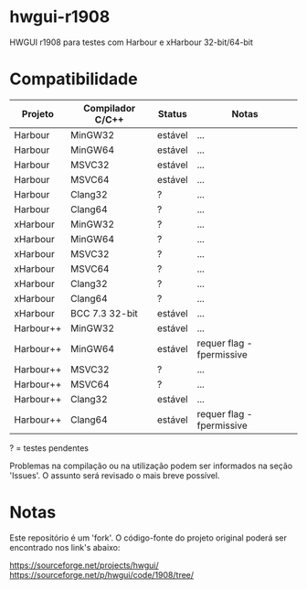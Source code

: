 # hwgui-r1908
HWGUI r1908 para testes com Harbour e xHarbour 32-bit/64-bit

# Compatibilidade

| Projeto   | Compilador C/C++ | Status   | Notas |
| --------- | ---------------- | -------- | ----- |
| Harbour   | MinGW32          | estável  | ...   |
| Harbour   | MinGW64          | estável  | ...   |
| Harbour   | MSVC32           | estável  | ...   |
| Harbour   | MSVC64           | estável  | ...   |
| Harbour   | Clang32          | ?        | ...   |
| Harbour   | Clang64          | ?        | ...   |
| xHarbour  | MinGW32          | ?        | ...   |
| xHarbour  | MinGW64          | ?        | ...   |
| xHarbour  | MSVC32           | ?        | ...   |
| xHarbour  | MSVC64           | ?        | ...   |
| xHarbour  | Clang32          | ?        | ...   |
| xHarbour  | Clang64          | ?        | ...   |
| xHarbour  | BCC 7.3 32-bit   | estável  | ...   |
| Harbour++ | MinGW32          | estável  | ...   |
| Harbour++ | MinGW64          | estável  | requer flag -fpermissive |
| Harbour++ | MSVC32           | ?        | ... |
| Harbour++ | MSVC64           | ?        | ... |
| Harbour++ | Clang32          | estável  | ... |
| Harbour++ | Clang64          | estável  | requer flag -fpermissive |

? = testes pendentes

Problemas na compilação ou na utilização podem ser informados na seção
'Issues'. O assunto será revisado o mais breve possível.

# Notas

Este repositório é um 'fork'. O código-fonte do projeto original poderá
ser encontrado nos link's abaixo:

https://sourceforge.net/projects/hwgui/  
https://sourceforge.net/p/hwgui/code/1908/tree/  
